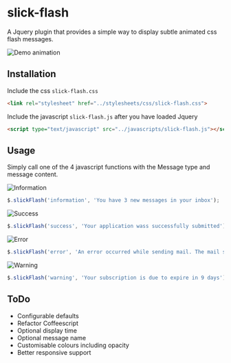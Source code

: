 # slick-flash
A Jquery plugin that provides a simple way to display subtle animated css flash messages.

![Demo animation](demo/images/demo-animation.gif?raw=true "Demo animation")

## Installation
Include the css `slick-flash.css`
```html
<link rel="stylesheet" href="../stylesheets/css/slick-flash.css">
```
Include the javascript `slick-flash.js` after you have loaded Jquery
```html
<script type="text/javascript" src="../javascripts/slick-flash.js"></script>
```

## Usage
Simply call one of the 4 javascript functions with the Message type and message content.

![Information](demo/images/information.png?raw=true "Information")
```javascript
$.slickFlash('information', 'You have 3 new messages in your inbox');
```

![Success](demo/images/success.png?raw=true "Success")
```javascript
$.slickFlash('success', 'Your application wass successfully submitted');
```

![Error](demo/images/error.png?raw=true "Error")
```javascript
$.slickFlash('error', 'An error occurred while sending mail. The mail server responded: Authentication is required');
```

![Warning](demo/images/warning.png?raw=true "Warning")
```javascript
$.slickFlash('warning', 'Your subscription is due to expire in 9 days');
```

## ToDo
 - Configurable defaults
 - Refactor Coffeescript
 - Optional display time
 - Optional message name
 - Customisable colours including opacity
 - Better responsive support
